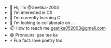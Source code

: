 - 👋 Hi, I’m @Geetika-2003
- 👀 I’m interested in CS 
- 🌱 I’m currently learning C
- 💞️ I’m looking to collaborate on ...
- 📫 How to reach me geetika052003@gmail.com
- 😄 Pronouns: gee tee ka 
- ⚡ Fun fact: love poetry too

<!---
Geetika-2003/Geetika-2003 is a ✨ special ✨ repository because its `README.md` (this file) appears on your GitHub profile.
You can click the Preview link to take a look at your changes.
--->
